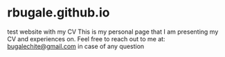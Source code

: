 # rbugale.github.io
test website with my CV
This is my personal page that I am presenting my CV and experiences on.
Feel free to reach out to me at: bugalechite@gmail.com in case of any question
